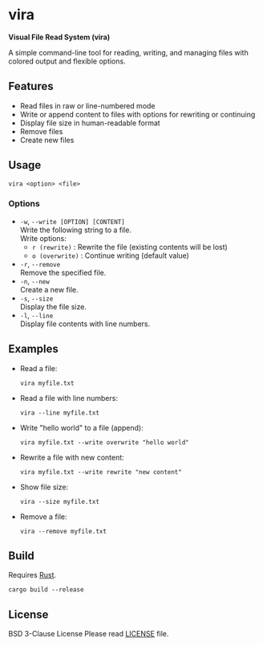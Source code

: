 # vira

**Visual File Read System (vira)**

A simple command-line tool for reading, writing, and managing files with colored output and flexible options.

## Features

- Read files in raw or line-numbered mode
- Write or append content to files with options for rewriting or continuing
- Display file size in human-readable format
- Remove files
- Create new files

## Usage

```
vira <option> <file>
```

### Options

- `-w`, `--write [OPTION] [CONTENT]`  
  Write the following string to a file.  
  Write options:  
    - `r (rewrite)` : Rewrite the file (existing contents will be lost)  
    - `o (overwrite)` : Continue writing (default value)
- `-r`, `--remove`  
  Remove the specified file.
- `-n`, `--new`  
  Create a new file.
- `-s`, `--size`  
  Display the file size.
- `-l`, `--line`  
  Display file contents with line numbers.

## Examples

- Read a file:
  ```
  vira myfile.txt
  ```

- Read a file with line numbers:
  ```
  vira --line myfile.txt
  ```

- Write "hello world" to a file (append):
  ```
  vira myfile.txt --write overwrite "hello world"
  ```

- Rewrite a file with new content:
  ```
  vira myfile.txt --write rewrite "new content"
  ```

- Show file size:
  ```
  vira --size myfile.txt
  ```

- Remove a file:
  ```
  vira --remove myfile.txt
  ```

## Build

Requires [Rust](https://www.rust-lang.org/tools/install).

```
cargo build --release
```

## License
BSD 3-Clause License
Please read [LICENSE](./LICENSE) file.
